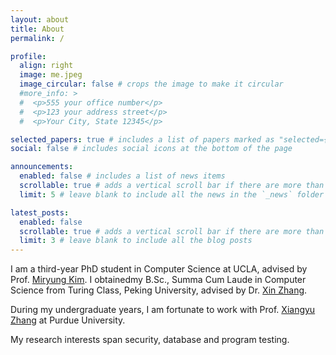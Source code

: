 ```yaml
---
layout: about
title: About
permalink: /

profile:
  align: right
  image: me.jpeg
  image_circular: false # crops the image to make it circular
  #more_info: >
  #  <p>555 your office number</p>
  #  <p>123 your address street</p>
  #  <p>Your City, State 12345</p>

selected_papers: true # includes a list of papers marked as "selected={true}"
social: false # includes social icons at the bottom of the page

announcements:
  enabled: false # includes a list of news items
  scrollable: true # adds a vertical scroll bar if there are more than 3 news items
  limit: 5 # leave blank to include all the news in the `_news` folder

latest_posts:
  enabled: false
  scrollable: true # adds a vertical scroll bar if there are more than 3 new posts items
  limit: 3 # leave blank to include all the blog posts
---
```


I am a third-year PhD student in Computer Science at UCLA, advised by Prof. [Miryung Kim](). 
I obtainedmy B.Sc., Summa Cum Laude in Computer Science from Turing Class, Peking University, advised by Dr. [Xin Zhang](https://xinpl.github.io/).

During my undergraduate years, I am fortunate to work with Prof. [Xiangyu Zhang]() at Purdue University.

My research interests span security, database and program testing.